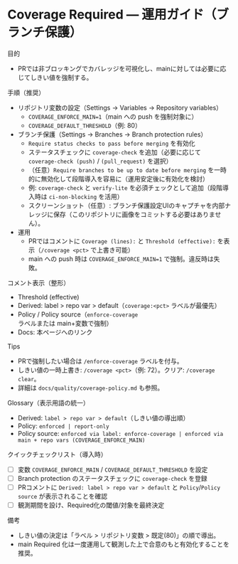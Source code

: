 # Coverage Required — 運用ガイド（ブランチ保護）

目的
- PRでは非ブロッキングでカバレッジを可視化し、mainに対しては必要に応じてしきい値を強制する。

手順（推奨）
- リポジトリ変数の設定（Settings → Variables → Repository variables）
  - `COVERAGE_ENFORCE_MAIN=1`（main への push を強制対象に）
  - `COVERAGE_DEFAULT_THRESHOLD`（例: 80）
- ブランチ保護（Settings → Branches → Branch protection rules）
  - `Require status checks to pass before merging` を有効化
  - ステータスチェックに `coverage-check` を追加（必要に応じて `coverage-check (push)` / `(pull_request)` を選択）
  - （任意）`Require branches to be up to date before merging` を一時的に無効化して段階導入を容易に（運用安定後に有効化を検討）
  - 例: `coverage-check` と `verify-lite` を必須チェックとして追加（段階導入時は `ci-non-blocking` を活用）
  - スクリーンショット（任意）: ブランチ保護設定UIのキャプチャを内部ナレッジに保存（このリポジトリに画像をコミットする必要はありません）。
- 運用
  - PRではコメントに `Coverage (lines):` と `Threshold (effective):` を表示（`/coverage <pct>` で上書き可能）
  - main への push 時は `COVERAGE_ENFORCE_MAIN=1` で強制。違反時は失敗。

コメント表示（整形）
- Threshold (effective)
- Derived: label > repo var > default（`coverage:<pct>` ラベルが最優先）
- Policy / Policy source（`enforce-coverage` ラベルまたは main+変数で強制）
- Docs: 本ページへのリンク

Tips
- PRで強制したい場合は `/enforce-coverage` ラベルを付与。
- しきい値の一時上書き: `/coverage <pct>`（例: 72）。クリア: `/coverage clear`。
- 詳細は `docs/quality/coverage-policy.md` も参照。

Glossary（表示用語の統一）
- Derived: `label > repo var > default`（しきい値の導出順）
- Policy: `enforced | report-only`
- Policy source: `enforced via label: enforce-coverage | enforced via main + repo vars (COVERAGE_ENFORCE_MAIN)`

クイックチェックリスト（導入時）
- [ ] 変数 `COVERAGE_ENFORCE_MAIN` / `COVERAGE_DEFAULT_THRESHOLD` を設定
- [ ] Branch protection のステータスチェックに `coverage-check` を登録
- [ ] PRコメントに `Derived: label > repo var > default` と `Policy`/`Policy source` が表示されることを確認
- [ ] 観測期間を設け、Required化の閾値/対象を最終決定

備考
- しきい値の決定は「ラベル > リポジトリ変数 > 既定(80)」の順で導出。
- main Required 化は一度運用して観測した上で合意のもと有効化することを推奨。
